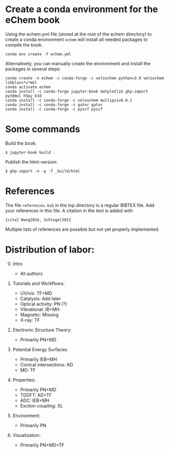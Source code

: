 # Create a conda environment for the eChem book

Using the echem.yml file (stored at the root of the echem directory) to create a conda environment `echem` will install all needed packages to compile the book.

```
conda env create -f echem.yml
```

Alternatively, you can manually create the environment and install the packages in several steps:

```
conda create -n echem -c conda-forge -c veloxchem python=3.9 veloxchem libblas=*=*mkl
conda activate echem
conda install -c conda-forge jupyter-book matplotlib ghp-import py3dmol h5py k3d
conda install -c conda-forge -c veloxchem multipsi=0.0.1
conda install -c conda-forge -c gator gator
conda install -c conda-forge -c pyscf pyscf
```

# Some commands

Build the book:

```
$ jupyter-book build .
```

Publish the html-version:

```
$ ghp-import -n -p -f _build/html
```

# References
The file `references.bib` in the top directory is a regular BIBTEX file. Add your references in this file. A citation in the text is added with

```
{cite}`Wang2016, Schlegel2011`
```

Multiple lists of references are possible but not yet properly implemented.


# Distribution of labor:

0. Intro
    - All authors

1. Tutorials and Workflows: 
    -  UV/vis: TF+MD
    -  Catalysis: Add later
    -  Optical activity: PN (?)
    -  Vibrational: IB+MH
    -  Magnetic: Missing
    -  X-ray: TF

2. Electronic Structure Theory:
    - Primarily PN+MD 

3. Potential Energy Surfaces:
    - Primarily IEB+MH
    - Conical intersections: AD
    - MD: TF

4. Properties:
    - Primarily PN+MD
    - TDDFT: AD+TF
    - ADC: IEB+MH
    - Exciton coupling: XL

5. Environment:
    - Primarily PN

6. Visualization:
    - Primarily PN+MD+TF